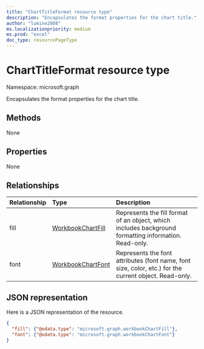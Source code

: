 ```yaml
---
title: "ChartTitleFormat resource type"
description: "Encapsulates the format properties for the chart title."
author: "lumine2008"
ms.localizationpriority: medium
ms.prod: "excel"
doc_type: resourcePageType
---
```


# ChartTitleFormat resource type

Namespace: microsoft.graph

Encapsulates the format properties for the chart title.


## Methods
None

## Properties
None

## Relationships
| Relationship | Type	|Description|
|:---------------|:--------|:----------|
|fill|[WorkbookChartFill](chartfill.md)|Represents the fill format of an object, which includes background formatting information. Read-only.|
|font|[WorkbookChartFont](chartfont.md)|Represents the font attributes (font name, font size, color, etc.) for the current object. Read-only.|



## JSON representation

Here is a JSON representation of the resource.

<!--{
  "blockType": "resource",
  "optionalProperties": [],
  "baseType": "microsoft.graph.entity",
  "@odata.type": "microsoft.graph.workbookChartTitleFormat"
}-->

```json
{
  "fill": {"@odata.type": "microsoft.graph.workbookChartFill"},
  "font": {"@odata.type": "microsoft.graph.workbookChartFont"}
}
```

<!-- uuid: 8fcb5dbc-d5aa-4681-8e31-b001d5168d79
2015-10-25 14:57:30 UTC -->
<!-- {
  "type": "#page.annotation",
  "description": "ChartAreaFormat resource",
  "keywords": "",
  "section": "documentation",
  "tocPath": ""
}-->

